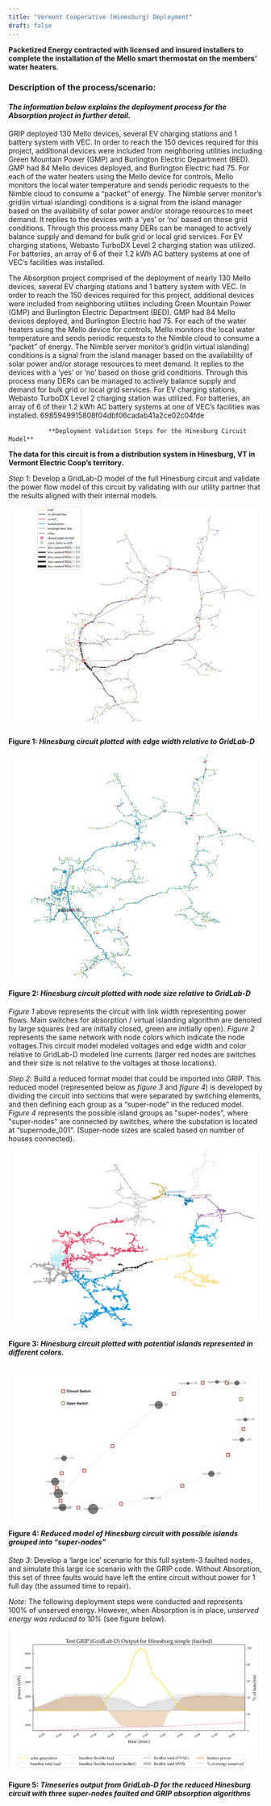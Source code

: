 ```yaml
---
title: "Vermont Cooperative (Hinesburg) Deployment"
draft: false
---
```

**Packetized Energy contracted with licensed and insured installers to complete the installation of the Mello smart thermostat on the members’ water heaters.**

### Description of the process/scenario:
#### *The information below explains the deployment process for the Absorption project in further detail.*



GRIP deployed 130 Mello devices, several EV charging stations and 1 battery system with VEC.  In order to reach the 150 devices required for this project,  additional devices were included from neighboring utilities including Green Mountain Power (GMP) and Burlington Electric Department (BED). GMP had 84 Mello devices deployed, and Burlington Electric had 75. For each of the water heaters using the Mello device for controls, Mello monitors the local water temperature and sends periodic requests to the Nimble cloud to consume a “packet” of energy. The Nimble server monitor’s grid(in virtual islanding) conditions is a signal from the island manager based on the availability of solar power and/or storage resources to meet demand. It replies to the devices with a ‘yes’ or ‘no’ based on those grid conditions. Through this process many DERs can be managed to actively balance supply and demand for bulk grid or local grid services. For EV charging stations, Webasto TurboDX Level 2 charging station was utilized. For batteries, an array of 6 of their 1.2 kWh AC battery systems at one of VEC’s facilities was installed.

 The Absorption project comprised of the deployment of nearly 130 Mello devices, several EV charging stations and 1 battery system with VEC.  In order to reach the 150 devices required for this project,  additional devices were included from neighboring utilities including Green Mountain Power (GMP) and Burlington Electric Department (BED). GMP had 84 Mello devices deployed, and Burlington Electric had 75. For each of the water heaters using the Mello device for controls, Mello monitors the local water temperature and sends periodic requests to the Nimble cloud to consume a “packet” of energy. The Nimble server monitor’s grid(in virtual islanding) conditions is a signal from the island manager based on the availability of solar power and/or storage resources to meet demand. It replies to the devices with a ‘yes’ or ‘no’ based on those grid conditions. Through this process many DERs can be managed to actively balance supply and demand for bulk grid or local grid services. For EV charging stations, Webasto TurboDX Level 2 charging station was utilized. For batteries, an array of 6 of their 1.2 kWh AC battery systems at one of VEC’s facilities was installed.
 6985949915808f04dbf06cadab41a2ce02c04fde

               **Deployment Validation Steps for the Hinesburg Circuit Model**

**The data for this circuit is from a distribution system in Hinesburg, VT in Vermont Electric Coop’s territory.**

*Step 1*: Develop a GridLab-D model of the full Hinesburg circuit and validate the power flow model of this circuit by validating with our utility partner that the results aligned with their internal models.

 ![Figure 1-Hinesburg circuit plotted with edge width relative to GridLab-D](/AB_FIGURE2_16.png)
 #### **Figure 1**: *Hinesburg circuit plotted with edge width relative to GridLab-D*

![Figure 2-Hinesburg circuit plotted with edge width relative to GridLab-D](/AB_FIGURE2_17.png)
#### **Figure 2**: *Hinesburg circuit plotted with node size relative to GridLab-D*

 *Figure 1* above represents the circuit with link width representing power flows. Main switches for absorption
/ virtual islanding algorithm are denoted by large squares (red are initially closed, green are
initially open). *Figure 2* represents the same network with node colors which indicate the node voltages.This circuit model modeled voltages and edge width and color relative to GridLab-D modeled line currents (larger red nodes are
switches and their size is not relative to the voltages at those locations).

 *Step 2*: Build a reduced format model that could be imported into GRIP. This reduced model (represented below as *figure 3* and *figure 4*) is developed by dividing the circuit into sections that were separated by switching elements, and then defining each group as a “super-node” in the reduced model. *Figure 4* represents the possible island groups as "super-nodes", where "super-nodes" are connected by switches, where the substation is located at “supernode_001". (Super-node sizes are scaled based on number of houses connected).


 ![Figure 1-Hinesburg circuit plotted with edge width relative to GridLab-D](/AB_FIGURE2_18USETHIS.png)
#### **Figure 3**: *Hinesburg circuit plotted with potential islands represented in different colors.*


  ![Figure 1-Hinesburg circuit plotted with edge width relative to GridLab-D](/AB_FIGURE_2_19.png)
#### **Figure 4**: *Reduced model of Hinesburg circuit with possible islands grouped into “super-nodes"*


*Step 3*:  Develop a ‘large ice’ scenario for this full system-3 faulted nodes, and simulate this large ice scenario with the GRIP code. Without Absorption, this set of three faults would have left the entire circuit without power for 1 full day (the assumed time to repair).

*Note*: The following deployment steps were conducted and represents 100% of unserved energy. However, when Absorption is in place, *unserved energy was reduced to 10%* (see figure below).

 ![Figure 1-Hinesburg circuit plotted with edge width relative to GridLab-D](/AB_FIGURE2_21.png)
#### **Figure 5**: *Timeseries output from GridLab-D for the reduced Hinesburg circuit with three super-nodes faulted and GRIP absorption algorithms*
